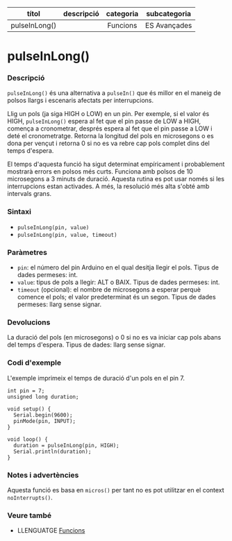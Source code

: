 
| títol | descripció   | categoria  | subcategoria        |
| :---: | :----------: | :--------: | :-----------------: |
| pulseInLong() | | Funcions | ES Avançades |

# pulseInLong()

### Descripció

`pulseInLong()` és una alternativa a `pulseIn()` que és millor en el maneig de polsos llargs i escenaris afectats per interrupcions.

Llig un pols (ja siga HIGH o LOW) en un pin. Per exemple, si el valor és HIGH, `pulseInLong()` espera al fet que el pin passe de LOW a HIGH, comença a cronometrar, després espera al fet que el pin passe a LOW i deté el cronometratge. Retorna la longitud del pols en microsegons o es dona per vençut i retorna 0 si no es va rebre cap pols complet dins del temps d'espera.

El temps d'aquesta funció ha sigut determinat empíricament i probablement mostrarà errors en polsos més curts. Funciona amb polsos de 10 microsegons a 3 minuts de duració. Aquesta rutina es pot usar només si les interrupcions estan activades. A més, la resolució més alta s'obté amb intervals grans.

### Sintaxi

* `pulseInLong(pin, value)`  
* `pulseInLong(pin, value, timeout)`

### Paràmetres

* `pin`: el número del pin Arduino en el qual desitja llegir el pols. Tipus de dades permeses: int.  
* `value`: tipus de pols a llegir: ALT o BAIX. Tipus de dades permeses: int.  
* `timeout` (opcional): el nombre de microsegons a esperar perquè comence el pols; el valor predeterminat és un segon. Tipus de dades permeses: llarg sense signar.

### Devolucions

La duració del pols (en microsegons) o 0 si no es va iniciar cap pols abans del temps d'espera. Tipus de dades: llarg sense signar.

### Codi d'exemple

L'exemple imprimeix el temps de duració d'un pols en el pin 7.

```
int pin = 7;
unsigned long duration;

void setup() {
  Serial.begin(9600);
  pinMode(pin, INPUT);
}

void loop() {
  duration = pulseInLong(pin, HIGH);
  Serial.println(duration);
}
```

### Notes i advertències

Aquesta funció es basa en `micros()` per tant no es pot utilitzar en el context `noInterrupts()`.

### Veure també

* LLENGUATGE [Funcions](../Funcions.md)
